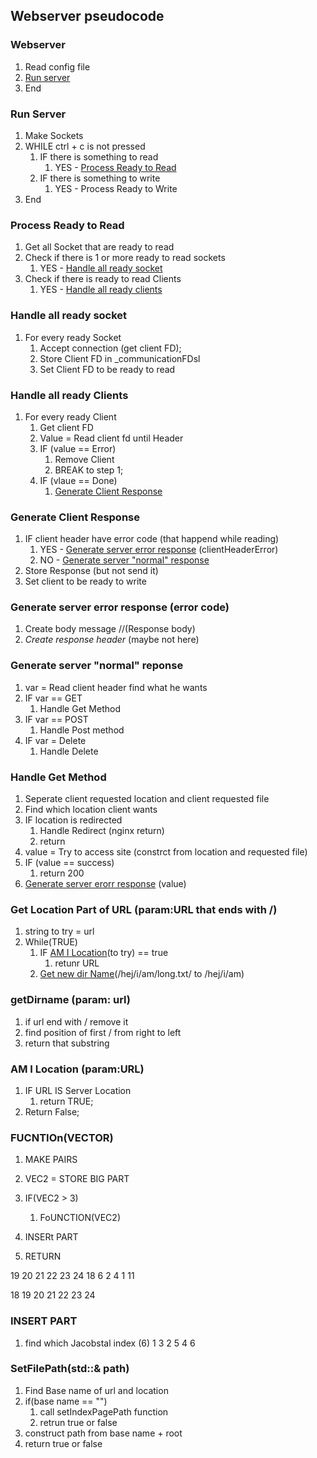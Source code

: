 ## Webserver pseudocode

### Webserver
1. Read config file
2. [Run server](#run-server)
3. End

### Run Server
1. Make Sockets  
2. WHILE ctrl + c is not pressed
	1. IF there is something to read
		1. YES - [Process Ready to Read](#process-ready-to-read)
	2. IF there is something to write
		1. YES - Process Ready to Write
3. End

### Process Ready to Read
1. Get all Socket that are ready to read
2. Check if there is 1 or more ready to read sockets
	1. YES - [Handle all ready socket](#handle-all-ready-socket)
3. Check if there is ready to read Clients 
	1. YES - [Handle all ready clients](#handle-all-ready-clients)

### Handle all ready socket
1. For every ready Socket
	1. Accept connection (get client FD);
	2. Store Client FD in _communicationFDsl
	3. Set Client FD to be ready to read

### Handle all ready Clients 
1. For every ready Client
	1. Get client FD
	2. Value = Read client fd until Header 
	3. IF (value == Error)
		1. Remove Client
		2. BREAK to step 1;
	4. IF (vlaue == Done)
		1. [Generate Client Response](#generate-client-response)

### Generate Client Response 
1. IF client header have error code (that happend while reading)
	1. YES - [Generate server error response](#generate-server-error-response-error-code) (clientHeaderError)
	2. NO - [Generate server "normal" response](#generate-server-normal-reponse)
2. Store Response (but not send it)
3. Set client to be ready to write

### Generate server error response (error code)
1. Create body message //(Response body)
2. _Create response header_ (maybe not here)

### Generate server "normal" reponse 
1. var = Read client header find what he wants 
2. IF var == GET
	1. Handle Get Method
3. IF var == POST 
	1. Handle Post method 
4. IF var = Delete 
	1. Handle Delete


### Handle Get Method
1. Seperate client requested location and client requested file
2. Find which location client wants
3. IF location is redirected
	1. Handle Redirect (nginx return)
	2. return 
4. value = Try to access site (constrct from location and requested file)
5. IF (value == success)
	1. return 200
6. [Generate server erorr response](#generate-server-error-response-error-code) (value)


### Get Location Part of URL (param:URL that ends with /)
1. string to try = url
1. While(TRUE)  
	1. IF [AM I Location](#am-i-location-paramurl)(to try) == true  
		1. retunr URL
	2. [Get new dir Name](#getdirname-param-url)(/hej/i/am/long.txt/ to /hej/i/am)


### getDirname (param: url)
1. if url end with / remove it 
2. find position of first / from right to left
3.  return that substring

### AM I Location (param:URL)
1. IF URL IS Server Location   
	1. return TRUE;
3. Return False;


### FUCNTIOn(VECTOR)
1. MAKE PAIRS
2. VEC2 = STORE BIG PART
3. IF(VEC2 > 3)
	1. FoUNCTION(VEC2)
4. INSERt PART

5. RETURN


19 20 21 22 23 24
18 6   2  4  1 11

18 19 20 21 22 23 24
### INSERT PART
1. find which Jacobstal index (6)
1 3 2 5 4 6


### SetFilePath(std::& path)
1. Find Base name of url and location
2. if(base name == "")
	1. call setIndexPagePath function
	2. retrun true or false
3. construct path from base name + root
4. return true or false 
